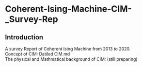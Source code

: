 # Coherent-Ising-Machine-CIM-_Survey-Rep

## Introduction
A survey Report of Coherent Ising Machine from 2013 to 2020.  
Concept of CIM: Datiled CIM.md  
The physical and Mathmatical background of CIM: (still preparing)

